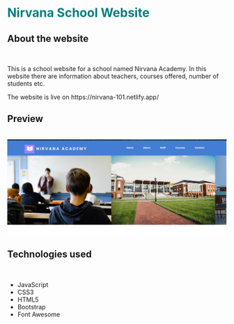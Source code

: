 
<h1 style='color: teal'> Nirvana School Website</h1>
<h2>About the website</h2><br/>
<p>This is a school website for a school named Nirvana Academy. In this website there are information about teachers, courses offered, number of students etc.</p>
<p>The website is live on https://nirvana-101.netlify.app/</p>
<h2>Preview</h2><br/>
<img src='https://github.com/Nick9499/Nirvana/blob/main/School/img/Nirvana.PNG' /><br/>
<h2>Technologies used</h2>
<br>
<ul>
  <li>JavaScript</li>
  <li>CSS3</li>
  <li>HTML5</li>
  <li>Bootstrap</li>
  <li>Font Awesome</li>
</ul>

 
